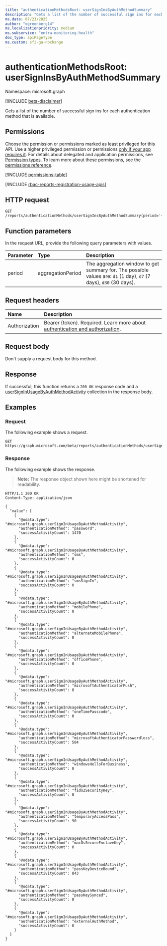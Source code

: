 ```yaml
---
title: "authenticationMethodsRoot: userSignInsByAuthMethodSummary"
description: "Gets a list of the number of successful sign ins for each authentication method that is available."
ms.date: 07/23/2025
author: "egreenberg14"
ms.localizationpriority: medium
ms.subservice: "entra-monitoring-health"
doc_type: apiPageType
ms.custom: sfi-ga-nochange
---
```


# authenticationMethodsRoot: userSignInsByAuthMethodSummary

Namespace: microsoft.graph

[!INCLUDE [beta-disclaimer](../../includes/beta-disclaimer.md)]

Gets a list of the number of successful sign ins for each authentication method that is available.

## Permissions

Choose the permission or permissions marked as least privileged for this API. Use a higher privileged permission or permissions [only if your app requires it](/graph/permissions-overview#best-practices-for-using-microsoft-graph-permissions). For details about delegated and application permissions, see [Permission types](/graph/permissions-overview#permission-types). To learn more about these permissions, see the [permissions reference](/graph/permissions-reference).

<!-- {
  "blockType": "permissions",
  "name": "authenticationmethodsroot-usersigninsbyauthmethodsummary-permissions"
}
-->
[!INCLUDE [permissions-table](../includes/permissions/authenticationmethodsroot-usersigninsbyauthmethodsummary-permissions.md)]

[!INCLUDE [rbac-reports-registration-usage-apis](../includes/rbac-for-apis/rbac-reports-registration-usage-apis.md)]

## HTTP request

<!-- {
  "blockType": "ignored"
}
-->
``` http
GET /reports/authenticationMethods/userSignInsByAuthMethodSummary(period='{period}')
```

## Function parameters
In the request URL, provide the following query parameters with values.

|Parameter|Type|Description|
|:---|:---|:---|
|period|aggregationPeriod|The aggregation window to get summary for. The possible values are: `d1` (1 day), `d7` (7 days), `d30` (30 days). |


## Request headers

|Name|Description|
|:---|:---|
|Authorization|Bearer {token}. Required. Learn more about [authentication and authorization](/graph/auth/auth-concepts).|

## Request body

Don't supply a request body for this method.

## Response

If successful, this function returns a `200 OK` response code and a [userSignInUsageByAuthMethodActivity](../resources/usersigninusagebyauthmethodactivity.md) collection in the response body.

## Examples

### Request

The following example shows a request.
<!-- {
  "blockType": "request",
  "name": "authenticationmethodsrootthis.usersigninsbyauthmethodsummary"
}
-->
``` http
GET https://graph.microsoft.com/beta/reports/authenticationMethods/userSignInsByAuthMethodSummary(period='d1')
```


### Response

The following example shows the response.
>**Note:** The response object shown here might be shortened for readability.
<!-- {
  "blockType": "response",
  "truncated": true,
  "@odata.type": "Collection(microsoft.graph.userSignInUsageByAuthMethodActivity)"
}
-->
``` http
HTTP/1.1 200 OK
Content-Type: application/json

{
  "value": [
    {
      "@odata.type": "#microsoft.graph.userSignInUsageByAuthMethodActivity",
      "authenticationMethod": "password",
      "successActivityCount": 1470
    },
    {
      "@odata.type": "#microsoft.graph.userSignInUsageByAuthMethodActivity",
      "authenticationMethod": "sms",
      "successActivityCount": 0
    },
    {
      "@odata.type": "#microsoft.graph.userSignInUsageByAuthMethodActivity",
      "authenticationMethod": "smsSignIn",
      "successActivityCount": 0
    },
    {
      "@odata.type": "#microsoft.graph.userSignInUsageByAuthMethodActivity",
      "authenticationMethod": "mobilePhone",
      "successActivityCount": 0
    },
    {
      "@odata.type": "#microsoft.graph.userSignInUsageByAuthMethodActivity",
      "authenticationMethod": "alternateMobilePhone",
      "successActivityCount": 0
    },
    {
      "@odata.type": "#microsoft.graph.userSignInUsageByAuthMethodActivity",
      "authenticationMethod": "officePhone",
      "successActivityCount": 0
    },
    {
      "@odata.type": "#microsoft.graph.userSignInUsageByAuthMethodActivity",
      "authenticationMethod": "microsoftAuthenticatorPush",
      "successActivityCount": 8
    },
    {
      "@odata.type": "#microsoft.graph.userSignInUsageByAuthMethodActivity",
      "authenticationMethod": "oneTimePasscode",
      "successActivityCount": 0
    },
    {
      "@odata.type": "#microsoft.graph.userSignInUsageByAuthMethodActivity",
      "authenticationMethod": "microsoftAuthenticatorPasswordless",
      "successActivityCount": 504
    },
    {
      "@odata.type": "#microsoft.graph.userSignInUsageByAuthMethodActivity",
      "authenticationMethod": "windowsHelloForBusiness",
      "successActivityCount": 0
    },
    {
      "@odata.type": "#microsoft.graph.userSignInUsageByAuthMethodActivity",
      "authenticationMethod": "fido2SecurityKey",
      "successActivityCount": 0
    },
    {
      "@odata.type": "#microsoft.graph.userSignInUsageByAuthMethodActivity",
      "authenticationMethod": "temporaryAccessPass",
      "successActivityCount": 90
    },
    {
      "@odata.type": "#microsoft.graph.userSignInUsageByAuthMethodActivity",
      "authenticationMethod": "macOsSecureEnclaveKey",
      "successActivityCount": 0
    },
    {
      "@odata.type": "#microsoft.graph.userSignInUsageByAuthMethodActivity",
      "authenticationMethod": "passKeyDeviceBound",
      "successActivityCount": 843
    },
    {
      "@odata.type": "#microsoft.graph.userSignInUsageByAuthMethodActivity",
      "authenticationMethod": "passKeySynced",
      "successActivityCount": 0
    },
    {
      "@odata.type": "#microsoft.graph.userSignInUsageByAuthMethodActivity",
      "authenticationMethod": "externalAuthMethod",
      "successActivityCount": 0
    }
  ]
}

```

